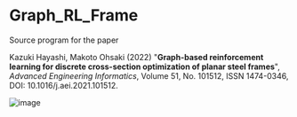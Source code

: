 # Graph_RL_Frame
Source program for the paper

Kazuki Hayashi, Makoto Ohsaki (2022) "**Graph-based reinforcement learning for discrete cross-section optimization of planar steel frames**",
_Advanced Engineering Informatics_, Volume 51, No. 101512, ISSN 1474-0346, DOI: 10.1016/j.aei.2021.101512.

![image](https://github.com/kazukihayashi/Graph_RL_Frame/assets/25089369/d37fcc60-f6cb-48b9-8175-3078b1162cc0)

